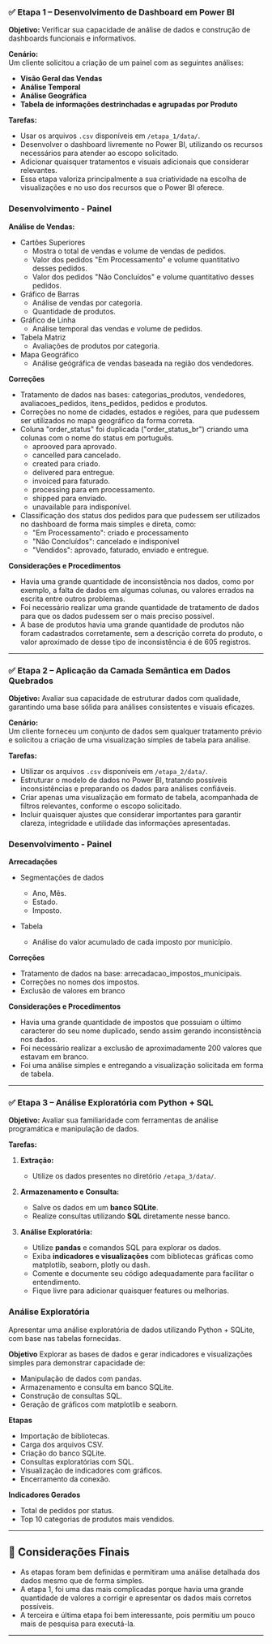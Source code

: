 ### ✅ Etapa 1 – Desenvolvimento de Dashboard em Power BI

**Objetivo:** Verificar sua capacidade de análise de dados e construção de dashboards funcionais e informativos.

**Cenário:**  
Um cliente solicitou a criação de um painel com as seguintes análises:

- **Visão Geral das Vendas**
- **Análise Temporal**
- **Análise Geográfica**
- **Tabela de informações destrinchadas e agrupadas por Produto**

**Tarefas:**

- Usar os arquivos `.csv` disponíveis em `/etapa_1/data/`.
- Desenvolver o dashboard livremente no Power BI, utilizando os recursos necessários para atender ao escopo solicitado.
- Adicionar quaisquer tratamentos e visuais adicionais que considerar relevantes.
- Essa etapa valoriza principalmente a sua criatividade na escolha de visualizações e no uso dos recursos que o Power BI oferece.

### Desenvolvimento - Painel

**Análise de Vendas:** 
   - Cartões Superiores
      - Mostra o total de vendas e volume de vendas de pedidos.
      - Valor dos pedidos "Em Processamento" e volume quantitativo desses pedidos.
      - Valor dos pedidos "Não Concluídos" e volume quantitativo desses pedidos.
   - Gráfico de Barras
      - Análise de vendas por categoria.
      - Quantidade de produtos.
   - Gráfico de Linha
      - Análise temporal das vendas e volume de pedidos.
   - Tabela Matriz
      - Avaliações de produtos por categoria.
   - Mapa Geográfico
      - Análise geógráfica de vendas baseada na região dos vendedores.

**Correções**
   - Tratamento de dados nas bases: categorias_produtos, vendedores, avaliacoes_pedidos, itens_pedidos, pedidos e produtos.
   - Correções no nome de cidades, estados e regiões, para que pudessem ser utilizados no mapa geográfico da forma correta.
   - Coluna "order_status" foi duplicada ("order_status_br") criando uma colunas com o nome do status em português.
      - aprooved para aprovado.
      - cancelled para cancelado.
      - created para criado.
      - delivered para entregue.
      - invoiced para faturado.
      - processing para em processamento.
      - shipped para enviado.
      - unavailable para indisponível.
   - Classificação dos status dos pedidos para que pudessem ser utilizados no dashboard de forma mais simples e direta, como:
      - "Em Processamento": criado e processamento 
      - "Não Concluídos": cancelado e indisponível
      - "Vendidos": aprovado, faturado, enviado e entregue.

**Considerações e Procedimentos**
   - Havia uma grande quantidade de inconsistência nos dados, como por exemplo, a falta de dados em algumas colunas, ou valores errados na escrita entre outros problemas.
   - Foi necessário realizar uma grande quantidade de tratamento de dados para que os dados pudessem ser o mais preciso possível.
   - A base de produtos havia uma grande quantidade de produtos não foram cadastrados corretamente, sem a descrição correta do produto, o valor aproximado de desse tipo de inconsistência é de 605 registros.
---

### ✅ Etapa 2 – Aplicação da Camada Semântica em Dados Quebrados

**Objetivo:** Avaliar sua capacidade de estruturar dados com qualidade, garantindo uma base sólida para análises consistentes e visuais eficazes.

**Cenário:**  
Um cliente forneceu um conjunto de dados sem qualquer tratamento prévio e solicitou a criação de uma visualização simples de tabela para análise.

**Tarefas:**

- Utilizar os arquivos `.csv` disponíveis em `/etapa_2/data/`.
- Estruturar o modelo de dados no Power BI, tratando possíveis inconsistências e preparando os dados para análises confiáveis.
- Criar apenas uma visualização em formato de tabela, acompanhada de filtros relevantes, conforme o escopo solicitado.
- Incluir quaisquer ajustes que considerar importantes para garantir clareza, integridade e utilidade das informações apresentadas.


### Desenvolvimento - Painel

**Arrecadações** 
   - Segmentações de dados
      - Ano, Mês.
      - Estado.
      - Imposto.

   - Tabela
      - Análise do valor acumulado de cada imposto por município.

**Correções**
   - Tratamento de dados na base: arrecadacao_impostos_municipais.
   - Correções no nomes dos impostos.
   - Exclusão de valores em branco

**Considerações e Procedimentos**
   - Havia uma grande quantidade de impostos que possuiam o último caracterer do seu nome duplicado, sendo assim gerando inconsistência nos dados.
   - Foi necessário realizar a exclusão de aproximadamente 200 valores que estavam em branco.
   - Foi uma análise simples e entregando a visualização solicitada em forma de tabela.
---

### ✅ Etapa 3 – Análise Exploratória com Python + SQL

**Objetivo:** Avaliar sua familiaridade com ferramentas de análise programática e manipulação de dados.

**Tarefas:**

1. **Extração:**
   - Utilize os dados presentes no diretório `/etapa_3/data/`.

2. **Armazenamento e Consulta:**
   - Salve os dados em um **banco SQLite**.
   - Realize consultas utilizando **SQL** diretamente nesse banco.

3. **Análise Exploratória:**
   - Utilize **pandas** e comandos SQL para explorar os dados.
   - Exiba **indicadores e visualizações** com bibliotecas gráficas como matplotlib, seaborn, plotly ou dash.
   - Comente e documente seu código adequadamente para facilitar o entendimento.
   - Fique livre para adicionar quaisquer features ou melhorias.

### Análise Exploratória
Apresentar uma análise exploratória de dados utilizando Python + SQLite, com base nas tabelas fornecidas.

**Objetivo**
Explorar as bases de dados e gerar indicadores e visualizações simples para demonstrar capacidade de:

   - Manipulação de dados com pandas.
   - Armazenamento e consulta em banco SQLite.
   - Construção de consultas SQL.
   - Geração de gráficos com matplotlib e seaborn.

**Etapas**
   - Importação de bibliotecas.
   - Carga dos arquivos CSV.
   - Criação do banco SQLite.
   - Consultas exploratórias com SQL.
   - Visualização de indicadores com gráficos.
   - Encerramento da conexão.

**Indicadores Gerados**
   - Total de pedidos por status.
   - Top 10 categorias de produtos mais vendidos.
---

## 📌 Considerações Finais

- As etapas foram bem definidas e permitiram uma análise detalhada dos dados mesmo que de forma simples.
- A etapa 1, foi uma das mais complicadas porque havia uma grande quantidade de valores a corrigir e apresentar os dados mais corretos possíveis.
- A terceira e última etapa foi bem interessante, pois permitiu um pouco mais de pesquisa para executá-la.


---
